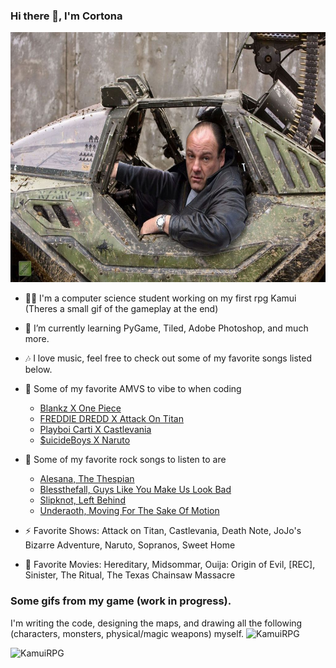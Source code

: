 ### Hi there 👋, I'm Cortona
<img src="assets/WartHog.jpg" width="700" height="400" />


- 👨‍🎓 I'm a computer science student working on my first rpg Kamui (Theres a small gif of the gameplay at the end)
- 🌱 I’m currently learning PyGame, Tiled, Adobe Photoshop, and much more.
- 🎶 I love music, feel free to check out some of my favorite songs listed below.

- 🎵 Some of my favorite AMVS to vibe to when coding
    - [Blankz X One Piece](https://youtu.be/XyNDHDekIkU)
    - [FREDDIE DREDD X Attack On Titan](https://youtu.be/9AOmAa96Fb4)    
    - [Playboi Carti X Castlevania](https://youtu.be/x71ZfTqxaxQ)
    - [$uicideBoys X Naruto](https://youtu.be/qnTlTrA3T2A)

- 🎸 Some of my favorite rock songs to listen to are
    - [Alesana, The Thespian](https://youtu.be/8DOFsV0lxtQ)
    - [Blessthefall, Guys Like You Make Us Look Bad](https://youtu.be/KRDx2M9jXMA)
    - [Slipknot, Left Behind](https://youtu.be/D1jQKpse7Yw)
    - [Underaoth, Moving For The Sake Of Motion](https://youtu.be/iq596Y2Fa1E)

- ⚡ Favorite Shows: Attack on Titan, Castlevania, Death Note, JoJo's Bizarre Adventure, Naruto, Sopranos, Sweet Home
- 🎥 Favorite Movies: Hereditary, Midsommar, Ouija: Origin of Evil, [REC], Sinister, The Ritual, The Texas Chainsaw Massacre

### Some gifs from my game (work in progress).
I'm writing the code, designing the maps, and drawing all the following (characters, monsters, physical/magic weapons) myself.
![KamuiRPG](assets/desert.gif)

![KamuiRPG](assets/snow.gif)

>>>>>>>
<!--
**Cortona1/Cortona1** is a ✨ _special_ ✨ repository because its `README.md` (this file) appears on your GitHub profile.

Here are some ideas to get you started:

- 🔭 I’m currently working on ...
- 🌱 I’m currently learning ...
- 👯 I’m looking to collaborate on ...
- 🤔 I’m looking for help with ...
- 💬 Ask me about ...
- 📫 How to reach me: ...
- 😄 Pronouns: ...
- ⚡ Fun fact: ...
-->
